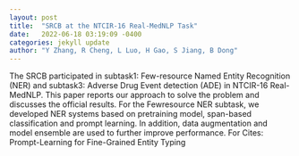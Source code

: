 ```yaml
---
layout: post
title:  "SRCB at the NTCIR-16 Real-MedNLP Task"
date:   2022-06-18 03:19:09 -0400
categories: jekyll update
author: "Y Zhang, R Cheng, L Luo, H Gao, S Jiang, B Dong"
---
```

The SRCB participated in subtask1: Few-resource Named Entity Recognition (NER) and subtask3: Adverse Drug Event detection (ADE) in NTCIR-16 Real-MedNLP. This paper reports our approach to solve the problem and discusses the official results. For the Fewresource NER subtask, we developed NER systems based on pretraining model, span-based classification and prompt learning. In addition, data augmentation and model ensemble are used to further improve performance. For  Cites: Prompt-Learning for Fine-Grained Entity Typing